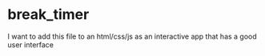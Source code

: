# break_timer
I want to add this file to an html/css/js as an interactive app that has a good user interface 
